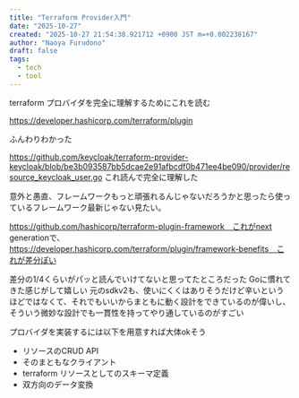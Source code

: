 ```yaml
---
title: "Terraform Provider入門"
date: "2025-10-27"
created: "2025-10-27 21:54:38.921712 +0900 JST m=+0.002238167"
author: "Naoya Furudono"
draft: false
tags:
  - tech
  - tool
---
```


terraform プロバイダを完全に理解するためにこれを読む

https://developer.hashicorp.com/terraform/plugin

ふんわりわかった

https://github.com/keycloak/terraform-provider-keycloak/blob/be3b093587bb5dcae2e91afbcdf0b471ee4be090/provider/resource_keycloak_user.go
これ読んで完全に理解した

意外と愚直、フレームワークもっと頑張れるんじゃないだろうかと思ったら使っているフレームワーク最新じゃない見たい。

https://github.com/hashicorp/terraform-plugin-framework　これがnext generationで、
https://developer.hashicorp.com/terraform/plugin/framework-benefits　これが差分ぽい

差分の1/4くらいがパッと読んでいけてないと思ってたところだった
Goに慣れてきた感じがして嬉しい
元のsdkv2も、使いにくくはありそうだけど辛いというほどではなくて、それでもいいからまともに動く設計をできているのが偉いし、そういう微妙な設計でも一貫性を持ってやり通しているのがすごい

プロバイダを実装するには以下を用意すれば大体okそう

- リソースのCRUD API
- そのまともなクライアント
- terraform リソースとしてのスキーマ定義
- 双方向のデータ変換
